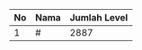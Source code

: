 | No | Nama            | Jumlah Level |
|----|-----------------|--------------|
| 1  | #    |    2887        |
